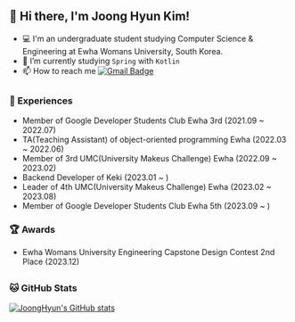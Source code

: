 ## 👋 Hi there, I'm Joong Hyun Kim!
- 💻 I'm an undergraduate student studying Computer Science & Engineering at Ewha Womans University, South Korea. 
- 🌱 I’m currently studying `Spring` with `Kotlin`
- 📫 How to reach me  [![Gmail Badge](https://img.shields.io/badge/Gmail-D14836?style=flat&logo=Gmail&logoColor=white)](mailto:jooongh.k@gmail.com)

##

### 🔭 Experiences
- Member of Google Developer Students Club Ewha 3rd (2021.09 ~ 2022.07)
- TA(Teaching Assistant) of object-oriented programming Ewha (2022.03 ~ 2022.06)
- Member of 3rd UMC(University Makeus Challenge) Ewha (2022.09 ~ 2023.02)
- Backend Developer of Keki (2023.01 ~ )
- Leader of 4th UMC(University Makeus Challenge) Ewha (2023.02 ~ 2023.08)
- Member of Google Developer Students Club Ewha 5th (2023.09 ~ )


### 🏆 Awards
- Ewha Womans University Engineering Capstone Design Contest 2nd Place (2023.12)

##

### 🐱 GitHub Stats
[![JoongHyun's GitHub stats](https://github-readme-stats.vercel.app/api?username=JoongHyun-Kim&theme=vue&show_icons=true)](https://github.com/JoongHyun-Kim/github-readme-stats)

